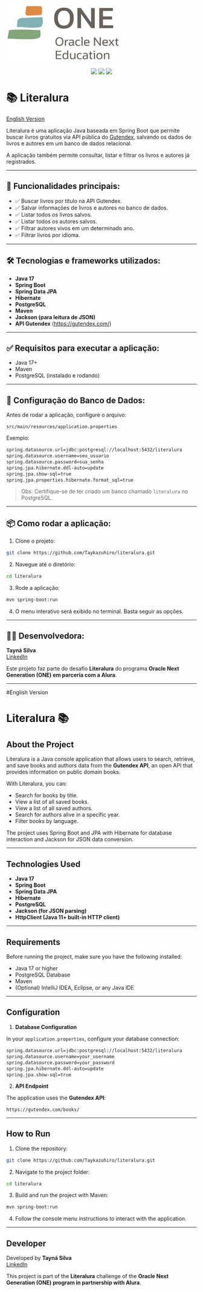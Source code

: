 <img src = "ONE_logo_rgb.png" width="300" height="150">

  <p align="center">
   <img src="https://img.shields.io/badge/Framework-Spring-blue"> <img src="https://img.shields.io/badge/Language-Java%2021.07-orange"> <img src="https://img.shields.io/badge/Database-Postgree-green"> 
  </p>


# 📚 Literalura

[English Version](#English-version)

Literalura é uma aplicação Java baseada em Spring Boot que permite buscar livros gratuitos via API pública do [Gutendex](https://gutendex.com/), salvando os dados de livros e autores em um banco de dados relacional.

A aplicação também permite consultar, listar e filtrar os livros e autores já registrados.

---

## 🚀 Funcionalidades principais:

- ✅ Buscar livros por título na API Gutendex.
- ✅ Salvar informações de livros e autores no banco de dados.
- ✅ Listar todos os livros salvos.
- ✅ Listar todos os autores salvos.
- ✅ Filtrar autores vivos em um determinado ano.
- ✅ Filtrar livros por idioma.

---

## 🛠️ Tecnologias e frameworks utilizados:

- **Java 17**
- **Spring Boot**
- **Spring Data JPA**
- **Hibernate**
- **PostgreSQL**
- **Maven**
- **Jackson (para leitura de JSON)**
- **API Gutendex** (https://gutendex.com/)

---

## ✅ Requisitos para executar a aplicação:

- Java 17+
- Maven
- PostgreSQL (instalado e rodando)

---

## 🎯 Configuração do Banco de Dados:

Antes de rodar a aplicação, configure o arquivo:

```
src/main/resources/application.properties
```

Exemplo:

```properties
spring.datasource.url=jdbc:postgresql://localhost:5432/literalura
spring.datasource.username=seu_usuario
spring.datasource.password=sua_senha
spring.jpa.hibernate.ddl-auto=update
spring.jpa.show-sql=true
spring.jpa.properties.hibernate.format_sql=true
```

> Obs: Certifique-se de ter criado um banco chamado `literalura` no PostgreSQL.

---

## 📦 Como rodar a aplicação:

1. Clone o projeto:

```bash
git clone https://github.com/Taykazuhiro/literalura.git
```

2. Navegue até o diretório:

```bash
cd literalura
```

3. Rode a aplicação:

```bash
mvn spring-boot:run
```

4. O menu interativo será exibido no terminal. Basta seguir as opções.

---

## 👩‍💻 Desenvolvedora:

**Tayná Silva**  
[LinkedIn](https://www.linkedin.com/in/tay-silva/)

Este projeto faz parte do desafio **Literalura** do programa **Oracle Next Generation (ONE) em parceria com a Alura**.

_____________________________

#English Version

# Literalura 📚

## About the Project

Literalura is a Java console application that allows users to search, retrieve, and save books and authors data from the **Gutendex API**, an open API that provides information on public domain books.

With Literalura, you can:

- Search for books by title.
- View a list of all saved books.
- View a list of all saved authors.
- Search for authors alive in a specific year.
- Filter books by language.

The project uses Spring Boot and JPA with Hibernate for database interaction and Jackson for JSON data conversion.

---

## Technologies Used

- **Java 17**
- **Spring Boot**
- **Spring Data JPA**
- **Hibernate**
- **PostgreSQL**
- **Jackson (for JSON parsing)**
- **HttpClient (Java 11+ built-in HTTP client)**

---

## Requirements

Before running the project, make sure you have the following installed:

- Java 17 or higher
- PostgreSQL Database
- Maven
- (Optional) IntelliJ IDEA, Eclipse, or any Java IDE

---

## Configuration

1. **Database Configuration**

In your `application.properties`, configure your database connection:

```properties
spring.datasource.url=jdbc:postgresql://localhost:5432/literalura
spring.datasource.username=your_username
spring.datasource.password=your_password
spring.jpa.hibernate.ddl-auto=update
spring.jpa.show-sql=true
```

2. **API Endpoint**

The application uses the **Gutendex API**:

```
https://gutendex.com/books/
```

---

## How to Run

1. Clone the repository:

```bash
git clone https://github.com/Taykazuhiro/literalura.git
```

2. Navigate to the project folder:

```bash
cd literalura
```

3. Build and run the project with Maven:

```bash
mvn spring-boot:run
```

4. Follow the console menu instructions to interact with the application.

---

## Developer

Developed by **Tayná Silva**  
[LinkedIn](https://www.linkedin.com/in/tay-silva/)

This project is part of the **Literalura** challenge of the **Oracle Next Generation (ONE) program in partnership with Alura**.
